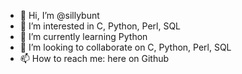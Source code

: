 - 👋 Hi, I’m @sillybunt
- 👀 I’m interested in C, Python, Perl, SQL
- 🌱 I’m currently learning Python
- 💞️ I’m looking to collaborate on C, Python, Perl, SQL
- 📫 How to reach me: here on Github

<!---
sillybunt/sillybunt is a ✨ special ✨ repository because its `README.md` (this file) appears on your GitHub profile.
You can click the Preview link to take a look at your changes.
--->
